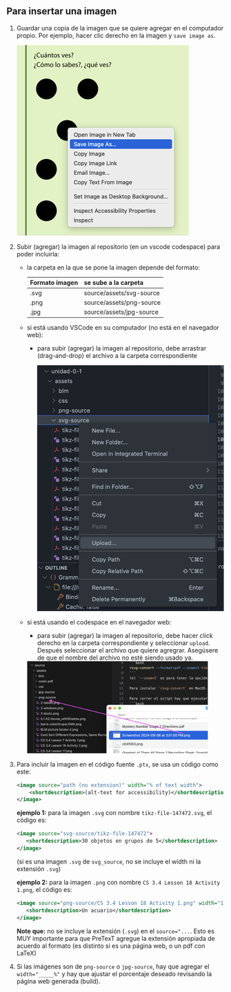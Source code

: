 ## Para insertar una imagen

1. Guardar una copia de la imagen que se quiere agregar en el computador propio. Por ejemplo, hacer clic derecho en la imagen y `save image as`.
    
    <img width="399" alt="Screenshot 2023-08-03 at 5 52 21 PM" src="imagenes/258254141-d18a6218-ec7d-4a4b-bc96-3ce6e93a6ab3.png">


2. Subir (agregar) la imagen al repositorio (en un vscode codespace) para poder incluirla:
   *   la carpeta en la que se pone la imagen depende del formato: 

       | Formato imagen | se sube a la carpeta  |
       | ------------- | ------------- |
       | .svg  | source/assets/svg-source  |
       | .png  | source/assets/png-source  |
       | .jpg  | source/assets/jpg-source  |

   *  si está usando VSCode en su computador (no está en el navegador web):
       - para subir (agregar) la imagen al repositorio, debe arrastrar (drag-and-drop) el archivo a la carpeta correspondiente  
         
         <img width="743" alt="Screenshot 2024-09-07 at 12 32 32 PM" src="imagenes/258256026-94049dd2-ebaa-495c-961e-b9b25e117dfd.png">

        

   *  si está usando el codespace en el navegador web:
      -  para subir (agregar) la imagen al repositorio, debe hacer click derecho en la carpeta correspondiente y seleccionar `upload`. Después seleccionar el archivo que quiere agregrar. Asegúsere de que el nombre del archivo no esté siendo usado ya.

        <img width="419" alt="Screenshot 2023-08-03 at 6 08 43 PM" src="imagenes/365388439-fa25b803-40a1-4db5-8044-085f70dbd7cb.png">


3. Para incluir la imagen en el código fuente `.ptx`, se usa un código como este:
    ```xml
    <image source="path (no extension)" width="% of text width">
        <shortdescription>(alt-text for accessibility)</shortdescription>
    </image>
    ```
   
   **ejemplo 1:** para la imagen `.svg` con nombre `tikz-file-147472.svg`, el código es:
    ```xml
    <image source="svg-source/tikz-file-147472">
       <shortdescription>30 objetos en grupos de 5</shortdescription>
    </image>
    ```
    (si es una imagen `.svg` de `svg_source`, no se incluye el width ni la extensión `.svg`)

   **ejemplo 2:** para la imagen `.png` con nombre `CS 3.4 Lesson 18 Activity 1.png`, el código es:
    ```xml
    <image source="png-source/CS 3.4 Lesson 18 Activity 1.png" width="100%">
       <shortdescription>Un acuario</shortdescription>
    </image>
    ```
    
    **Note que:** no se incluye la extensión (`.svg`) en el `source="...`. Esto es MUY importante para que PreTexT agregue la extensión apropiada de acuerdo al formato (es distinto si es una página web, o un pdf con LaTeX)

4. Si las imágenes son de `png-source` o `jpg-source`, hay que agregar el `width="_____%"` y hay que ajustar el porcentaje deseado revisando la página web generada (build).